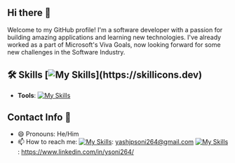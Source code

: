 ## Hi there 👋

Welcome to my GitHub profile! I'm a software developer with a passion for building amazing applications and learning new technologies.
I've already worked as a part of Microsoft's Viva Goals, now looking forward for some new challenges in the Software Industry.

## 🛠️ Skills [![My Skills](https://skillicons.dev/icons?i=js,html,css,react,jest,materialui,)](https://skillicons.dev)

- **Tools**: [![My Skills](https://skillicons.dev/icons?i=git,github,docker,vscode)](https://skillicons.dev)

## Contact Info 🤙
- 😄 Pronouns: He/Him
- 📫 How to reach me: 
[![My Skills](https://skillicons.dev/icons?i=gmail)](https://skillicons.dev): yashjpsoni264@gmail.com
[![My Skills](https://skillicons.dev/icons?i=linkedin)](https://skillicons.dev): https://www.linkedin.com/in/ysoni264/
<!--
**Yash-Soni/Yash-Soni** is a ✨ _special_ ✨ repository because its `README.md` (this file) appears on your GitHub profile.

Here are some ideas to get you started:

- 🔭 I’m currently working on ...
- 🌱 I’m currently learning ...
- 👯 I’m looking to collaborate on ...
- 🤔 I’m looking for help with ...
- 💬 Ask me about ...
- 📫 How to reach me: ...
- 😄 Pronouns: ...
- ⚡ Fun fact: ...
-->
